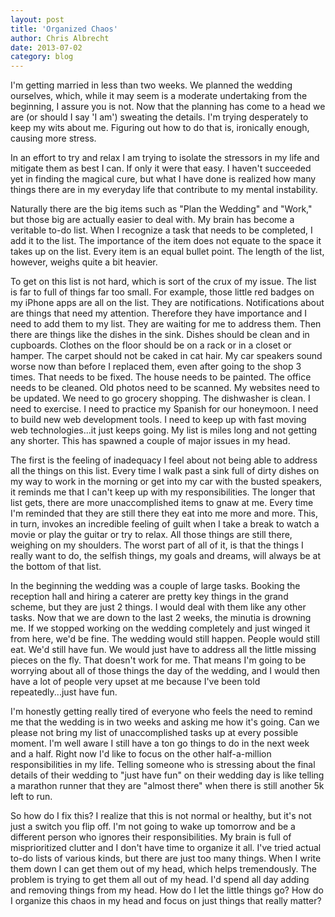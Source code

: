 ```yaml
---
layout: post
title: 'Organized Chaos'
author: Chris Albrecht
date: 2013-07-02
category: blog
---
```

I'm getting married in less than two weeks.  We planned the wedding ourselves, which, while it may seem is a moderate undertaking from the beginning, I assure you is not.  Now that the planning has come to a head we are (or should I say 'I am') sweating the details.  I'm trying desperately to keep my wits about me.  Figuring out how to do that is, ironically enough, causing more stress.

In an effort to try and relax I am trying to isolate the stressors in my life and mitigate them as best I can.  If only it were that easy.  I haven't succeeded yet in finding the magical cure, but what I have done is realized how many things there are in my everyday life that contribute to my mental instability.

Naturally there are the big items such as "Plan the Wedding" and "Work," but those big are actually easier to deal with.  My brain has become a veritable to-do list.  When I recognize a task that needs to be completed, I add it to the list.  The importance of the item does not equate to the space it takes up on the list.  Every item is an equal bullet point.  The length of the list, however, weighs quite a bit heavier.

To get on this list is not hard, which is sort of the crux of my issue.  The list is far to full of things far too small.  For example, those little red badges on my iPhone apps are all on the list.  They are notifications.  Notifications about are things that need my attention.  Therefore they have importance and I need to add them to my list.  They are waiting for me to address them.  Then there are things like the dishes in the sink.  Dishes should be clean and in cupboards.  Clothes on the floor should be on a rack or in a closet or hamper.  The carpet should not be caked in cat hair.  My car speakers sound worse now than before I replaced them, even after going to the shop 3 times.  That needs to be fixed.  The house needs to be painted.  The office needs to be cleaned.  Old photos need to be scanned.  My websites need to be updated.  We need to go grocery shopping.  The dishwasher is clean.  I need to exercise.  I need to practice my Spanish for our honeymoon.  I need to build new web development tools.  I need to keep up with fast moving web technologies...it just keeps going.  My list is miles long and not getting any shorter.  This has spawned a couple of major issues in my head.

The first is the feeling of inadequacy I feel about not being able to address all the things on this list.  Every time I walk past a sink full of dirty dishes on my way to work in the morning or get into my car with the busted speakers, it reminds me that I can't keep up with my responsibilities.  The longer that list gets, there are more unaccomplished items to gnaw at me.  Every time I'm reminded that they are still there they eat into me more and more.  This, in turn, invokes an incredible feeling of guilt when I take a break to watch a movie or play the guitar or try to relax.  All those things are still there, weighing on my shoulders.  The worst part of all of it, is that the things I really want to do, the selfish things, my goals and dreams, will always be at the bottom of that list.

In the beginning the wedding was a couple of large tasks.  Booking the reception hall and hiring a caterer are pretty key things in the grand scheme, but they are just 2 things.  I would deal with them like any other tasks.  Now that we are down to the last 2 weeks, the minutia is drowning me.  If we stopped working on the wedding completely and just winged it from here, we'd be fine.  The wedding would still happen.  People would still eat.  We'd still have fun.  We would just have to address all the little missing pieces on the fly.  That doesn't work for me.  That means I'm going to be worrying about all of those things the day of the wedding, and I would then have a lot of people very upset at me because I've been told repeatedly...just have fun.

I'm honestly getting really tired of everyone who feels the need to remind me that the wedding is in two weeks and asking me how it's going.  Can we please not bring my list of unaccomplished tasks up at every possible moment.  I'm well aware I still have a ton go things to do in the next week and a half.  Right now I'd like to focus on the other half-a-million responsibilities in my life.  Telling someone who is stressing about the final details of their wedding to "just have fun" on their wedding day is like telling a marathon runner that they are "almost there" when there is still another 5k left to run.

So how do I fix this?  I realize that this is not normal or healthy, but it's not just a switch you flip off.  I'm not going to wake up tomorrow and be a different person who ignores their responsibilities.  My brain is full of misprioritized clutter and I don't have time to organize it all.  I've tried actual to-do lists of various kinds, but there are just too many things.  When I write them down I can get them out of my head, which helps tremendously.  The problem is trying to get them all out of my head.  I'd spend all day adding and removing things from my head.  How do I let the little things go?  How do I organize this chaos in my head and focus on just things that really matter?
